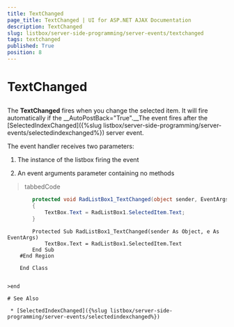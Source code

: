 ```yaml
---
title: TextChanged
page_title: TextChanged | UI for ASP.NET AJAX Documentation
description: TextChanged
slug: listbox/server-side-programming/server-events/textchanged
tags: textchanged
published: True
position: 8
---
```


# TextChanged



## 

The __TextChanged__ fires when you change the selected item. It will fire automatically if the __AutoPostBack="True".__The event fires after the [SelectedIndexChanged]({%slug listbox/server-side-programming/server-events/selectedindexchanged%}) server event.

The event handler receives two parameters:

1. The instance of the listbox firing the event

2. An event arguments parameter containing no methods

>tabbedCode

````C#
	    protected void RadListBox1_TextChanged(object sender, EventArgs e)
	    {
	        TextBox.Text = RadListBox1.SelectedItem.Text;
	    }
````
````VB.NET
	    Protected Sub RadListBox1_TextChanged(sender As Object, e As EventArgs)
	        TextBox.Text = RadListBox1.SelectedItem.Text
	    End Sub
	#End Region
	
	End Class


>end

# See Also

 * [SelectedIndexChanged]({%slug listbox/server-side-programming/server-events/selectedindexchanged%})
